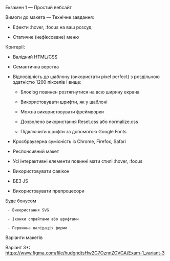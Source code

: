 Екзамен 1 — Простий вебсайт

Вимоги до макета — Технічне завдання:

- Ефекти :hover, :focus на ваш розсуд

- Статичне (нефіксоване) меню

Критерії:

- Валідний HTML/CSS

- Семантична верстка

- Відповідність до шаблону (використати pixel perfect) з роздільною здатністю 1200 пікселів і вище:

     - Блок bg повинен розтягнутися на всю ширину екрана

     - Використовувати шрифти, як у шаблоні

     - Можна використовувати фреймворки

     - Дозволено використання Reset.css або normalize.css

     - Підключити шрифти за допомогою Google Fonts

- Кросбраузерна сумісність із Chrome, Firefox, Safari

- Респонсивний макет

- Усі інтерактивні елементи повинні мати стилі :hover, :focus

- Використовувати фавікон

- БЕЗ JS

- Використовувати препроцесори

Буде бонусом

     - Використання SVG

     - Іконки спрайтами або шрифтами

     - Первинна валідація форми

Варіанти макетів

Варіант 3*: https://www.figma.com/file/hudgndtsHw2G7OznnZOVGA/Exam-1_variant-3 